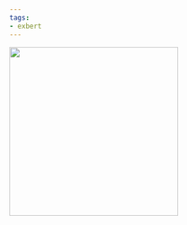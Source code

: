 ```yaml
---
tags:
- exbert
---
```


<a href="https://huggingface.co/exbert/?model=albert-xxlarge-v2">
	<img width="300px" src="https://hf-dinosaur.huggingface.co/exbert/button.png">
</a>